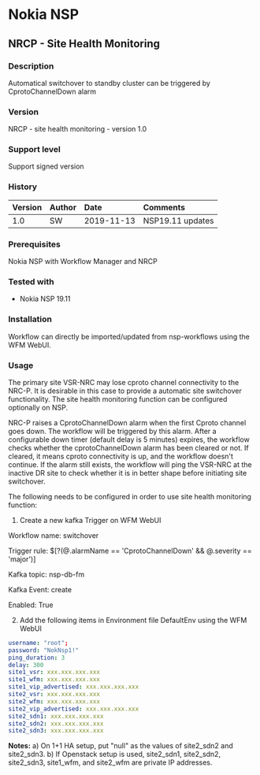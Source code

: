 
# Nokia NSP 
## NRCP - Site Health Monitoring

### Description
Automatical switchover to standby cluster can be triggered by CprotoChannelDown alarm

### Version
NRCP - site health monitoring - version 1.0

### Support level
Support signed version

### History
|Version|Author|Date      |Comments     |
|:-------|:------|:----------|:-------------|
|   1.0 |  SW  |2019-11-13|NSP19.11 updates|

### Prerequisites
Nokia NSP with Workflow Manager and NRCP

### Tested with
* Nokia NSP 19.11

### Installation
Workflow can directly be imported/updated from nsp-workflows using the WFM WebUI.

### Usage
The primary site VSR-NRC may lose cproto channel connectivity to the NRC-P. It is desirable in this case to provide a automatic site switchover functionality.
The site health monitoring function can be configured optionally on NSP.

NRC-P raises a CprotoChannelDown alarm when the first Cproto channel goes down. The workflow will be triggered by this alarm. After a configurable
down timer (default delay is 5 minutes) expires, the workflow checks whether the cprotoChannelDown alarm has been cleared or not. If cleared, it means cproto
connectivity is up, and the workflow doesn't continue. If the alarm still exists, the workflow will ping the VSR-NRC at the inactive DR site to check
whether it is in better shape before initiating site switchover.

The following needs to be configured in order to use site health monitoring function:

1) Create a new kafka Trigger on WFM WebUI

Workflow name: switchover

Trigger rule: $[?(@.alarmName == 'CprotoChannelDown' && @.severity == 'major')]

Kafka topic: nsp-db-fm

Kafka Event: create

Enabled: True

2) Add the following items in Environment file DefaultEnv using the WFM WebUI

```yaml
username: "root";
password: "NokNsp1!"
ping_duration: 3
delay: 300
site1_vsr: xxx.xxx.xxx.xxx
site1_wfm: xxx.xxx.xxx.xxx
site1_vip_advertised: xxx.xxx.xxx.xxx
site2_vsr: xxx.xxx.xxx.xxx
site2_wfm: xxx.xxx.xxx.xxx
site2_vip_advertised: xxx.xxx.xxx.xxx
site2_sdn1: xxx.xxx.xxx.xxx
site2_sdn2: xxx.xxx.xxx.xxx
site2_sdn3: xxx.xxx.xxx.xxx
```

**Notes:**
a) On 1+1 HA setup, put "null" as the values of site2_sdn2 and site2_sdn3.
b) If Openstack setup is used, site2_sdn1, site2_sdn2, site2_sdn3, site1_wfm, and site2_wfm are private IP addresses.

